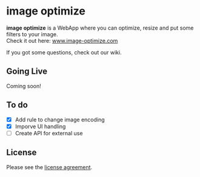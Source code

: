 # image optimize

**image optimize** is a WebApp where you can optimize, resize and put some filters to your image.  
Check it out here: www.image-optimize.com

If you got some questions, check out our wiki.

## Going Live
Coming soon!

## To do
- [x] Add rule to change image encoding
- [x] Imporve UI handling
- [ ] Create API for external use

## License
Please see the [license agreement](https://github.com/thomasschwarz96/imageoptimize/blob/master/LICENSE).

